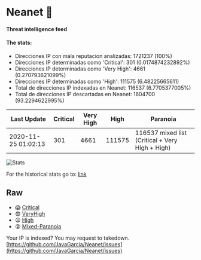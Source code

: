 # Neanet :hocho:
#### Threat intelligence feed
#### The stats:

- Direcciones IP con mala reputacion analizadas: 1721237 (100%)
- Direcciones IP determinadas como 'Critical':  301 (0.0174874232892%)
- Direcciones IP determinadas como 'Very High':  4661 (0.270793621099%)
- Direcciones IP determinadas como 'High':  111575 (6.48225665611)
- Total de direcciones IP indexadas en Neanet:  116537 (6.7705377005%)
- Total de direcciones IP descartadas en Neanet:  1604700 (93.2294622995%)

| Last Update | Critical | Very High | High | Paranoia |
| --- | --- | --- | --- | --- |
| 2020-11-25 01:02:13 | 301 | 4661 | 111575 | 116537 mixed list (Critical + Very High + High)|

![Stats](https://docs.google.com/spreadsheets/d/e/2PACX-1vSnaNMIXVabIpDJjufMlzH7poXnshF3mgd8Is1g9ytUEzVsP5my4Trn8f-xkoLLQ38xpL3HtmUexLo6/pubchart?oid=501124687&format=image)

For the historical stats go to: [link](/stats.csv)
## Raw
- :scream: [Critical](https://raw.githubusercontent.com/JavaGarcia/Neanet/master/blacklists/neanet_critical.txt)
- :fearful: [VeryHigh](https://raw.githubusercontent.com/JavaGarcia/Neanet/master/blacklists/neanet_veryHigh.txtt)
- :frowning: [High](https://raw.githubusercontent.com/JavaGarcia/Neanet/master/blacklists/neanet_high.txt)
- :dizzy_face: [Mixed-Paranoia](https://raw.githubusercontent.com/JavaGarcia/Neanet/master/blacklists/neanet_all.txt)


Your IP is indexed? You may request to takedown. [https://github.com/JavaGarcia/Neanet/issues](https://github.com/JavaGarcia/Neanet/issues)

















































































































































































































































































































































































































































































































































































































































































































































































































































































































































































































































































































































































































































































































































































































































































































































































































































































































































































































































































































































































































































































































































































































































































































































































































































































